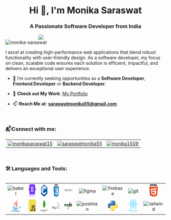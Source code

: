 <h1 align="center">Hi 👋, I'm Monika Saraswat</h1>
<h3 align="center">A Passionate Software Developer from India</h3>
<img align="right" width="400" src="https://cdn.pixabay.com/photo/2024/05/20/13/28/ai-generated-8775234_1280.png"/>

<p align="left">
  <img
    src="https://komarev.com/ghpvc/?username=monika-saraswat&label=Profile%20views&color=0e75b6&style=flat"
    alt="monika-saraswat"
  />
</p>


I excel at creating high-performance web applications that blend robust functionality with user-friendly design. As a software developer, my focus on clean, scalable code ensures each solution is efficient, impactful, and delivers an exceptional user experience.

- 💼 I’m currently seeking opportunities as a **Software Developer**, **Frontend Developer** or **Backend Developer**.
  
- <a style="text-decoration: none;">🔭 **Check out My Work**: [My Portfolio](https://monika-saraswat.github.io/portfolioWebsite/)</a>
  
- 📫 **Reach Me at**: **saraswatmonika55@gmail.com**
 <br>

<h3 align="left">📬Connect with me:</h3>
<table>
    <tr>
      <td>
  <a href="https://linkedin.com/in/monikasaraswat15" target="blank"
    ><img
      align="center"
      src="https://raw.githubusercontent.com/rahuldkjain/github-profile-readme-generator/master/src/images/icons/Social/linked-in-alt.svg"
      alt="monikasaraswat15"
      height="30"
      width="40"
  /></td>
    <td>
  <a href="https://www.hackerrank.com/saraswatmonika55" target="blank"
    ><img
      align="center"
      src="https://raw.githubusercontent.com/rahuldkjain/github-profile-readme-generator/master/src/images/icons/Social/hackerrank.svg"
      alt="saraswatmonika55"
      height="30"
      width="40"
  /></a>
  </a></td>
    <td>
  <a href="https://www.leetcode.com/monika1509" target="blank"
    ><img
      align="center"
      src="https://raw.githubusercontent.com/rahuldkjain/github-profile-readme-generator/master/src/images/icons/Social/leet-code.svg"
      alt="monika1509"
      height="30"
      width="40"
  /></a>
      </td>
</tr>
</table>
<br>

<h3 align="left">🛠️ Languages and Tools:</h3>

<table align="left">
    <tr>
  <td href="https://babeljs.io/" target="_blank" rel="noreferrer" align="center" width="100">
    <img
      src="https://www.vectorlogo.zone/logos/babeljs/babeljs-icon.svg"
      alt="babel"
      width="40"
      height="40"
    />
  </td>
  <td href="https://getbootstrap.com" target="_blank" rel="noreferrer" align="center" width="100">
    <img
      src="https://raw.githubusercontent.com/devicons/devicon/master/icons/bootstrap/bootstrap-plain-wordmark.svg"
      alt="bootstrap"
      width="40"
      height="40"
    />
  </td>
  <td href="https://www.cprogramming.com/" target="_blank" rel="noreferrer" align="center" width="100">
    <img
      src="https://raw.githubusercontent.com/devicons/devicon/master/icons/c/c-original.svg"
      alt="c"
      width="40"
      height="40"
    />
  </td>
  <td href="https://www.w3schools.com/css/" target="_blank" rel="noreferrer" align="center" width="100">
    <img
      src="https://raw.githubusercontent.com/devicons/devicon/master/icons/css3/css3-original-wordmark.svg"
      alt="css3"
      width="40"
      height="40"
    />
  </td>
  <td href="https://expressjs.com" target="_blank" rel="noreferrer" align="center" width="100">
    <img
      src="https://raw.githubusercontent.com/devicons/devicon/master/icons/express/express-original-wordmark.svg"
      alt="express"
      width="40"
      height="40"
    />
  </td>
  <td href="https://www.figma.com/" target="_blank" rel="noreferrer" align="center" width="100">
    <img
      src="https://www.vectorlogo.zone/logos/figma/figma-icon.svg"
      alt="figma"
      width="40"
      height="40"
    />
  </td>
  <td href="https://firebase.google.com/" target="_blank" rel="noreferrer" align="center" width="100">
    <img
      src="https://www.vectorlogo.zone/logos/firebase/firebase-icon.svg"
      alt="firebase"
      width="40"
      height="40"
    />
  </td>
  <td href="https://git-scm.com/" target="_blank" rel="noreferrer" align="center" width="100">
    <img
      src="https://www.vectorlogo.zone/logos/git-scm/git-scm-icon.svg"
      alt="git"
      width="40"
      height="40"
    />
  </td>
  <td href="https://www.w3.org/html/" target="_blank" rel="noreferrer" align="center" width="100">
    <img
      src="https://raw.githubusercontent.com/devicons/devicon/master/icons/html5/html5-original-wordmark.svg"
      alt="html5"
      width="40"
      height="40"
    />
  </td>
  </tr>
  <tr>
  <td href="https://www.java.com" target="_blank" rel="noreferrer" align="center" width="100">
    <img
      src="https://raw.githubusercontent.com/devicons/devicon/master/icons/java/java-original.svg"
      alt="java"
      width="40"
      height="40"
    />
  </td>
  <td href="https://developer.mozilla.org/en-US/docs/Web/JavaScript"
    target="_blank"
    rel="noreferrer" align="center" width="100">
    <img
      src="https://raw.githubusercontent.com/devicons/devicon/master/icons/javascript/javascript-original.svg"
      alt="javascript"
      width="40"
      height="40"
    />
</td>
  <td href="https://www.mongodb.com/" target="_blank" rel="noreferrer" align="center" width="100">
    <img
      src="https://raw.githubusercontent.com/devicons/devicon/master/icons/mongodb/mongodb-original-wordmark.svg"
      alt="mongodb"
      width="40"
      height="40"
    />
  </td>
  <td href="https://www.mysql.com/" target="_blank" rel="noreferrer" align="center" width="100">
    <img
      src="https://raw.githubusercontent.com/devicons/devicon/master/icons/mysql/mysql-original-wordmark.svg"
      alt="mysql"
      width="40"
      height="40"
    />
  </td>
  <td href="https://nodejs.org" target="_blank" rel="noreferrer" align="center" width="100">
    <img
      src="https://raw.githubusercontent.com/devicons/devicon/master/icons/nodejs/nodejs-original-wordmark.svg"
      alt="nodejs"
      width="40"
      height="40"
    />
  </td>
  <td href="https://postman.com" target="_blank" rel="noreferrer" align="center" width="100">
    <img
      src="https://www.vectorlogo.zone/logos/getpostman/getpostman-icon.svg"
      alt="postman"
      width="40"
      height="40"
    />
  </td>
  <td href="https://www.python.org" target="_blank" rel="noreferrer" align="center" width="100">
    <img
      src="https://raw.githubusercontent.com/devicons/devicon/master/icons/python/python-original.svg"
      alt="python"
      width="40"
      height="40"
    />
  </td>
  <td href="https://reactjs.org/" target="_blank" rel="noreferrer" align="center" width="100">
    <img
      src="https://raw.githubusercontent.com/devicons/devicon/master/icons/react/react-original-wordmark.svg"
      alt="react"
      width="40"
      height="40"
    />
  </td>
  <td href="https://tailwindcss.com/" target="_blank" rel="noreferrer" align="center" width="100">
    <img
      src="https://www.vectorlogo.zone/logos/tailwindcss/tailwindcss-icon.svg"
      alt="tailwind"
      width="40"
      height="40"
    />
  </td>
  </tr>
</table>
